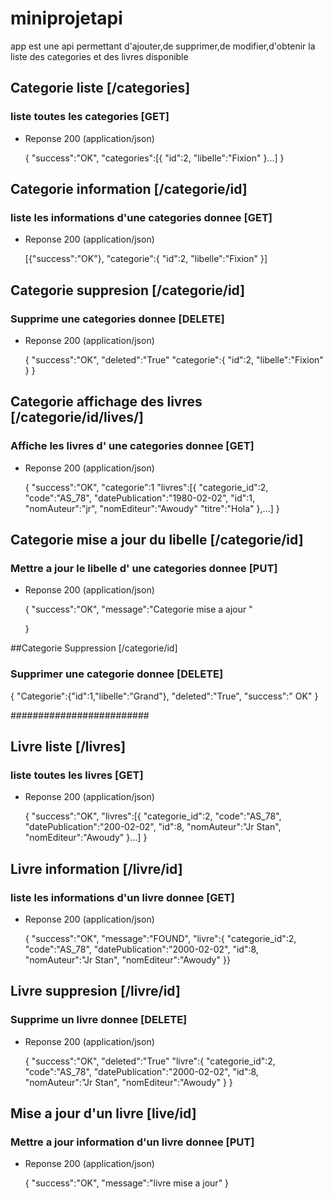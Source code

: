 # miniprojetapi
app est une api permettant d'ajouter,de supprimer,de modifier,d'obtenir la liste des categories et des livres disponible

## Categorie liste [/categories]

### liste toutes les categories [GET]

+ Reponse 200 (application/json)

    {
    "success":"OK",
    "categories":[{
        "id":2,
        "libelle":"Fixion"
    }...]
    }

##  Categorie information [/categorie/id]

### liste  les informations d'une  categories donnee [GET]

+ Reponse 200 (application/json)

    [{"success":"OK"},
    "categorie":{
        "id":2,
        "libelle":"Fixion"
    }]



##  Categorie suppresion [/categorie/id]

### Supprime  une  categories donnee [DELETE]

+ Reponse 200 (application/json)

    {
    "success":"OK",
    "deleted":"True"
    "categorie":{
        "id":2,
        "libelle":"Fixion"
    }
    }


    
##  Categorie affichage des livres [/categorie/id/lives/]

### Affiche les livres d' une  categories donnee [GET]

+ Reponse 200 (application/json)

    {
    "success":"OK",
    "categorie":1
    "livres":[{
        "categorie_id":2,
        "code":"AS_78",
        "datePublication":"1980-02-02",
        "id":1,
        "nomAuteur":"jr",
        "nomEditeur":"Awoudy"
        "titre":"Hola"
    },...]
    }

##  Categorie mise a jour du libelle [/categorie/id]

### Mettre a jour le libelle d' une  categories donnee [PUT]

+ Reponse 200 (application/json)

    {
        "success":"OK",
        "message":"Categorie mise a ajour "

    }

##Categorie Suppression [/categorie/id]

### Supprimer une categorie donnee [DELETE]
{
    "Categorie":{"id":1,"libelle":"Grand"},
    "deleted":"True",
    "success":" OK"
}



#########################


## Livre liste [/livres]

### liste toutes les livres [GET]

+ Reponse 200 (application/json)

    {
    "success":"OK",
    "livres":[{
        "categorie_id":2,
        "code":"AS_78",
        "datePublication":"200-02-02",
        "id":8,
        "nomAuteur":"Jr Stan",
        "nomEditeur":"Awoudy"
    }...]
    }

##  Livre information [/livre/id]

### liste  les informations d'un  livre donnee [GET]

+ Reponse 200 (application/json)

    {
    "success":"OK",
    "message":"FOUND",
    "livre":{
        "categorie_id":2,
        "code":"AS_78",
        "datePublication":"2000-02-02",
        "id":8,
        "nomAuteur":"Jr Stan",
        "nomEditeur":"Awoudy"
    }}



##  Livre suppresion [/livre/id]

### Supprime  un livre donnee [DELETE]

+ Reponse 200 (application/json)

    {
    "success":"OK",
    "deleted":"True"
    "livre":{
        "categorie_id":2,
        "code":"AS_78",
        "datePublication":"2000-02-02",
        "id":8,
        "nomAuteur":"Jr Stan",
        "nomEditeur":"Awoudy"
    }
    }


    
##  Mise a jour d'un livre [live/id]

### Mettre a jour information d'un livre donnee [PUT]


+ Reponse 200 (application/json)

    {
    "success":"OK",
    "message":"livre mise a jour"
    }
